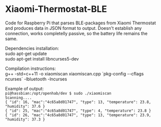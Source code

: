 # Xiaomi-Thermostat-BLE
Code for Raspberry Pi that parses BLE-packages from Xiaomi Thermostat and produces data in JSON format to output. Doesn't establish any connection, works completelly passive, so the battery life remains the same.

<p>Dependencies installation:<br />
sudo apt-get update<br />
sudo apt-get install libncurses5-dev</p>

<p>Compilation instructions:<br />
g++ -std=c++11 -o xiaomiscan xiaomiscan.cpp `pkg-config --cflags ncurses` -lbluetooth -lncurses</p>

<p>Example of output:<br />
<code>pi@hassbian:/opt/openhab/dev $ sudo ./xiaomiscan</code><br />
<code>Scanning....</code><br />
<code>{ "id": 16, "mac":"4c65a8d01747", "type": 13, "temperature": 23.8, "humidity": 37.6 }</code><br />
<code>{ "id": 25, "mac":"4c65a8d01747", "type": 4, "temperature": 23.8 }</code><br />
<code>{ "id": 26, "mac":"4c65a8d01747", "type": 13, "temperature": 23.9, "humidity": 37.3 }</code><br />
</code>
</p>
